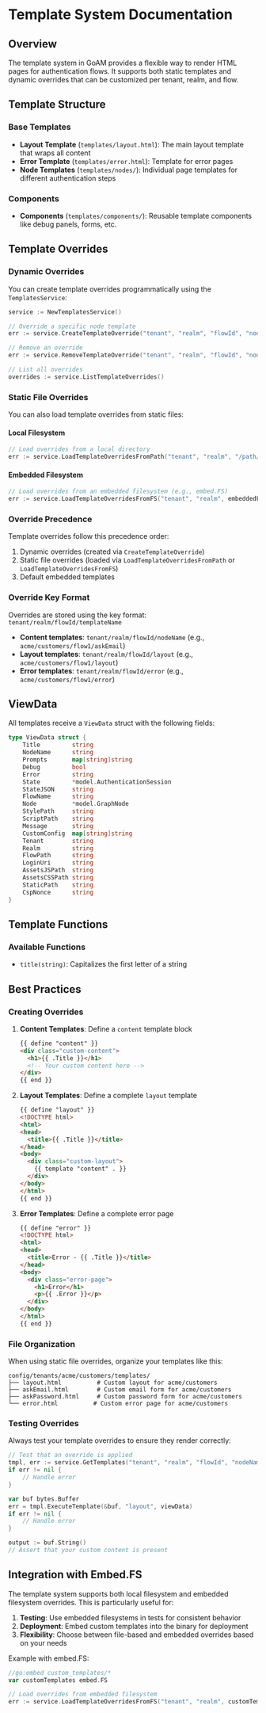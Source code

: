 # Template System Documentation

## Overview

The template system in GoAM provides a flexible way to render HTML pages for authentication flows. It supports both static templates and dynamic overrides that can be customized per tenant, realm, and flow.

## Template Structure

### Base Templates
- **Layout Template** (`templates/layout.html`): The main layout template that wraps all content
- **Error Template** (`templates/error.html`): Template for error pages
- **Node Templates** (`templates/nodes/`): Individual page templates for different authentication steps

### Components
- **Components** (`templates/components/`): Reusable template components like debug panels, forms, etc.

## Template Overrides

### Dynamic Overrides

You can create template overrides programmatically using the `TemplatesService`:

```go
service := NewTemplatesService()

// Override a specific node template
err := service.CreateTemplateOverride("tenant", "realm", "flowId", "nodeName", templateString)

// Remove an override
err := service.RemoveTemplateOverride("tenant", "realm", "flowId", "nodeName")

// List all overrides
overrides := service.ListTemplateOverrides()
```

### Static File Overrides

You can also load template overrides from static files:

#### Local Filesystem
```go
// Load overrides from a local directory
err := service.LoadTemplateOverridesFromPath("tenant", "realm", "/path/to/templates")
```

#### Embedded Filesystem
```go
// Load overrides from an embedded filesystem (e.g., embed.FS)
err := service.LoadTemplateOverridesFromFS("tenant", "realm", embeddedFS, "templates")
```

### Override Precedence

Template overrides follow this precedence order:
1. Dynamic overrides (created via `CreateTemplateOverride`)
2. Static file overrides (loaded via `LoadTemplateOverridesFromPath` or `LoadTemplateOverridesFromFS`)
3. Default embedded templates

### Override Key Format

Overrides are stored using the key format: `tenant/realm/flowId/templateName`

- **Content templates**: `tenant/realm/flowId/nodeName` (e.g., `acme/customers/flow1/askEmail`)
- **Layout templates**: `tenant/realm/flowId/layout` (e.g., `acme/customers/flow1/layout`)
- **Error templates**: `tenant/realm/flowId/error` (e.g., `acme/customers/flow1/error`)

## ViewData

All templates receive a `ViewData` struct with the following fields:

```go
type ViewData struct {
    Title         string
    NodeName      string
    Prompts       map[string]string
    Debug         bool
    Error         string
    State         *model.AuthenticationSession
    StateJSON     string
    FlowName      string
    Node          *model.GraphNode
    StylePath     string
    ScriptPath    string
    Message       string
    CustomConfig  map[string]string
    Tenant        string
    Realm         string
    FlowPath      string
    LoginUri      string
    AssetsJSPath  string
    AssetsCSSPath string
    StaticPath    string
    CspNonce      string
}
```

## Template Functions

### Available Functions
- `title(string)`: Capitalizes the first letter of a string

## Best Practices

### Creating Overrides

1. **Content Templates**: Define a `content` template block
   ```html
   {{ define "content" }}
   <div class="custom-content">
     <h1>{{ .Title }}</h1>
     <!-- Your custom content here -->
   </div>
   {{ end }}
   ```

2. **Layout Templates**: Define a complete `layout` template
   ```html
   {{ define "layout" }}
   <!DOCTYPE html>
   <html>
   <head>
     <title>{{ .Title }}</title>
   </head>
   <body>
     <div class="custom-layout">
       {{ template "content" . }}
     </div>
   </body>
   </html>
   {{ end }}
   ```

3. **Error Templates**: Define a complete error page
   ```html
   {{ define "error" }}
   <!DOCTYPE html>
   <html>
   <head>
     <title>Error - {{ .Title }}</title>
   </head>
   <body>
     <div class="error-page">
       <h1>Error</h1>
       <p>{{ .Error }}</p>
     </div>
   </body>
   </html>
   {{ end }}
   ```

### File Organization

When using static file overrides, organize your templates like this:
```
config/tenants/acme/customers/templates/
├── layout.html          # Custom layout for acme/customers
├── askEmail.html        # Custom email form for acme/customers
├── askPassword.html     # Custom password form for acme/customers
└── error.html          # Custom error page for acme/customers
```

### Testing Overrides

Always test your template overrides to ensure they render correctly:

```go
// Test that an override is applied
tmpl, err := service.GetTemplates("tenant", "realm", "flowId", "nodeName")
if err != nil {
    // Handle error
}

var buf bytes.Buffer
err = tmpl.ExecuteTemplate(&buf, "layout", viewData)
if err != nil {
    // Handle error
}

output := buf.String()
// Assert that your custom content is present
```

## Integration with Embed.FS

The template system supports both local filesystem and embedded filesystem overrides. This is particularly useful for:

1. **Testing**: Use embedded filesystems in tests for consistent behavior
2. **Deployment**: Embed custom templates into the binary for deployment
3. **Flexibility**: Choose between file-based and embedded overrides based on your needs

Example with embed.FS:
```go
//go:embed custom_templates/*
var customTemplates embed.FS

// Load overrides from embedded filesystem
err := service.LoadTemplateOverridesFromFS("tenant", "realm", customTemplates, "custom_templates")
```
